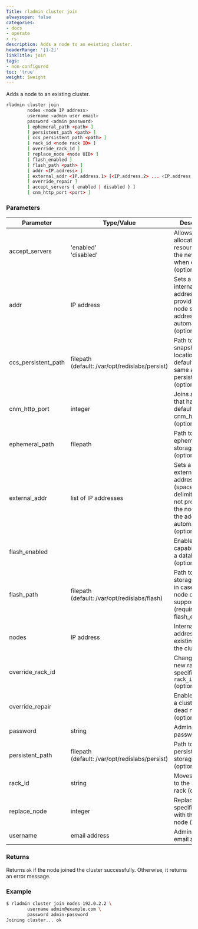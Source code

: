 ```yaml
---
Title: rladmin cluster join
alwaysopen: false
categories:
- docs
- operate
- rs
description: Adds a node to an existing cluster.
headerRange: '[1-2]'
linkTitle: join
tags:
- non-configured
toc: 'true'
weight: $weight
---
```


Adds a node to an existing cluster.

```sh
rladmin cluster join
        nodes <node IP address>
        username <admin user email>
        password <admin password>
        [ ephemeral_path <path> ]
        [ persistent_path <path> ]
        [ ccs_persistent_path <path> ]
        [ rack_id <node rack ID> ]
        [ override_rack_id ]
        [ replace_node <node UID> ]
        [ flash_enabled ]
        [ flash_path <path> ]
        [ addr <IP.address> ]
        [ external_addr <IP.address.1> [<IP.address.2> ... <IP.address.N>] ]
        [ override_repair ]
        [ accept_servers { enabled | disabled } ]
        [ cnm_http_port <port> ]
```

### Parameters

| Parameter | Type/Value | Description |
|-----------|------------|-------------|
| accept_servers | 'enabled'<br />'disabled' | Allows allocation of resources on the new node when enabled (optional) |
| addr | IP address | Sets a node's internal IP address. If not provided, the node sets the address automatically. (optional) |
| ccs_persistent_path | filepath (default:&nbsp;/var/opt/redislabs/persist) | Path to the CCS snapshot location (the default is the same as persistent_path) (optional) |
| cnm_http_port | integer | Joins a cluster that has a non-default cnm_http_port (optional) |
| ephemeral_path | filepath | Path to the ephemeral storage location (optional) |
| external_addr | list of IP addresses | Sets a node's external IP addresses (space-delimited list). If not provided, the node sets the address automatically. (optional) |
| flash_enabled |  | Enables flash capabilities for a database (optional) |
| flash_path | filepath (default:&nbsp;/var/opt/redislabs/flash) | Path to the flash storage location in case the node does not support CAPI (required if flash_enabled) |
| nodes | IP address | Internal IP address of an existing node in the cluster |
| override_rack_id |  | Changes to a new rack, specified by `rack_id` (optional) |
| override_repair |  | Enables joining a cluster with a dead node (optional) |
| password | string | Admin user's password |
| persistent_path | filepath (default:&nbsp;/var/opt/redislabs/persist) | Path to the persistent storage location (optional) |
| rack_id | string | Moves the node to the specified rack (optional) |
| replace_node | integer | Replaces the specified node with the new node (optional) |
| username | email address | Admin user's email address |

### Returns

Returns `ok` if the node joined the cluster successfully. Otherwise, it returns an error message.

### Example

```sh
$ rladmin cluster join nodes 192.0.2.2 \
        username admin@example.com \
        password admin-password
Joining cluster... ok
```

